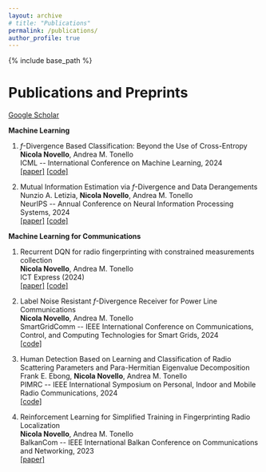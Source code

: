 ```yaml
---
layout: archive
# title: "Publications"
permalink: /publications/
author_profile: true
---
```



{% include base_path %}

Publications and Preprints 
======
[Google Scholar](https://scholar.google.com/citations?user=4PPM0GkAAAAJ&hl=en)

**Machine Learning**
1.  $f$-Divergence Based Classification: Beyond the Use of Cross-Entropy                         
**Nicola Novello**, Andrea M. Tonello                                      
ICML -- International Conference on Machine Learning, 2024                     
[[paper]](https://proceedings.mlr.press/v235/novello24a.html)  [[code]](https://github.com/nicolaNovello/discriminative-classification-fDiv)

2.  Mutual Information Estimation via $f$-Divergence and Data Derangements                       
Nunzio A. Letizia, **Nicola Novello**, Andrea M. Tonello       
NeurIPS -- Annual Conference on Neural Information Processing Systems, 2024                                                             
[[paper]](https://arxiv.org/abs/2305.20025) [[code]](https://github.com/nicolaNovello/fDIME)


**Machine Learning for Communications**

1. Recurrent DQN for radio fingerprinting with constrained measurements collection                       
**Nicola Novello**, Andrea M. Tonello                                      
ICT Express (2024)                    
[[paper]](https://www.sciencedirect.com/science/article/pii/S2405959524000882)  [[code]](https://github.com/nicolaNovello/Iterative-Intelligent-Sampling)

2. Label Noise Resistant $f$-Divergence Receiver for Power Line Communications                       
**Nicola Novello**, Andrea M. Tonello                                      
SmartGridComm -- IEEE International Conference on Communications, Control, and Computing Technologies for Smart Grids, 2024                     
[[code]](https://github.com/nicolaNovello/label-noise-PLC)

3.  Human Detection Based on Learning and Classification of Radio Scattering Parameters and Para-Hermitian Eigenvalue Decomposition                       
Frank E. Ebong, **Nicola Novello**, Andrea M. Tonello                                      
PIMRC -- IEEE International Symposium on Personal, Indoor and Mobile Radio Communications, 2024                     
[[code]](https://github.com/nicolaNovello/S-PBHD)

4. Reinforcement Learning for Simplified Training in Fingerprinting Radio Localization                          
**Nicola Novello**, Andrea M. Tonello                                      
BalkanCom -- IEEE International Balkan Conference on Communications and Networking, 2023                     
[[paper]](https://ieeexplore.ieee.org/abstract/document/10167948)
